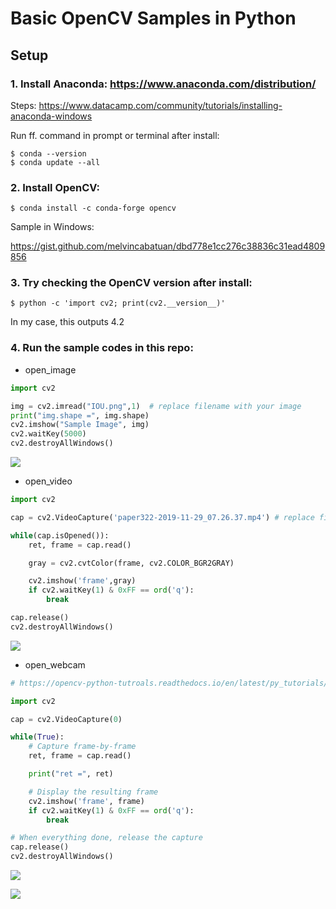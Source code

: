 # Basic OpenCV Samples in Python

## Setup

### 1. Install Anaconda:  https://www.anaconda.com/distribution/

Steps: https://www.datacamp.com/community/tutorials/installing-anaconda-windows 

Run ff. command in prompt or terminal after install:
```
$ conda --version
$ conda update --all
```

### 2. Install OpenCV: 

```
$ conda install -c conda-forge opencv
```

Sample in Windows: 

https://gist.github.com/melvincabatuan/dbd778e1cc276c38836c31ead4809856 

### 3. Try checking the OpenCV version after install:

```
$ python -c 'import cv2; print(cv2.__version__)'
```
In my case, this outputs 4.2

### 4. Run the sample codes in this repo:

- open_image
```Python
import cv2

img = cv2.imread("IOU.png",1)  # replace filename with your image
print("img.shape =", img.shape)
cv2.imshow("Sample Image", img)
cv2.waitKey(5000)
cv2.destroyAllWindows()

```

![](https://github.com/melvincabatuan/OpenCVSamplesPython/blob/master/open_image/SampleRun.png)

- open_video
```Python
import cv2

cap = cv2.VideoCapture('paper322-2019-11-29_07.26.37.mp4') # replace filename with your video

while(cap.isOpened()):
    ret, frame = cap.read()

    gray = cv2.cvtColor(frame, cv2.COLOR_BGR2GRAY)

    cv2.imshow('frame',gray)
    if cv2.waitKey(1) & 0xFF == ord('q'):
        break

cap.release()
cv2.destroyAllWindows()
```

![](https://github.com/melvincabatuan/OpenCVSamplesPython/blob/master/open_video/SampleVid.png)

- open_webcam
```Python
# https://opencv-python-tutroals.readthedocs.io/en/latest/py_tutorials/py_gui/py_video_display/py_video_display.html

import cv2

cap = cv2.VideoCapture(0)

while(True):
    # Capture frame-by-frame
    ret, frame = cap.read()

    print("ret =", ret)

    # Display the resulting frame
    cv2.imshow('frame', frame)
    if cv2.waitKey(1) & 0xFF == ord('q'):
        break

# When everything done, release the capture
cap.release()
cv2.destroyAllWindows()
```

![](https://github.com/melvincabatuan/OpenCVSamplesPython/blob/master/webcam_demo/gray.png)

![](https://github.com/melvincabatuan/OpenCVSamplesPython/blob/master/webcam_demo/color.png)
